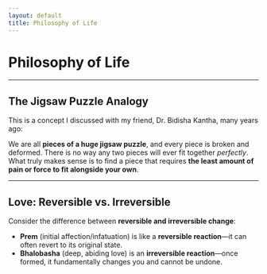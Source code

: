 ```yaml
---
layout: default
title: Philosophy of Life
---
```


# Philosophy of Life

---

## The Jigsaw Puzzle Analogy

This is a concept I discussed with my friend, Dr. Bidisha Kantha, many years ago:

We are all **pieces of a huge jigsaw puzzle**, and every piece is broken and deformed. There is no way any two pieces will ever fit together *perfectly*. What truly makes sense is to find a piece that requires **the least amount of pain or force to fit alongside your own**.

---

## Love: Reversible vs. Irreversible

Consider the difference between **reversible and irreversible change**:

* **Prem** (initial affection/infatuation) is like a **reversible reaction**—it can often revert to its original state.
* **Bhalobasha** (deep, abiding love) is an **irreversible reaction**—once formed, it fundamentally changes you and cannot be undone.
